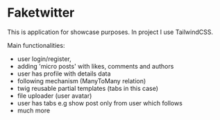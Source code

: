 # Faketwitter

This is application for showcase purposes. In project I use TailwindCSS.

Main functionalities:
 - user login/register,
 - adding 'micro posts' with likes, comments and authors
 - user has profile with details data
 - following mechanism (ManyToMany relation)
 - twig reusable partial templates (tabs in this case)
 - file uploader (user avatar)
 - user has tabs e.g show post only from user which follows
 - much more


